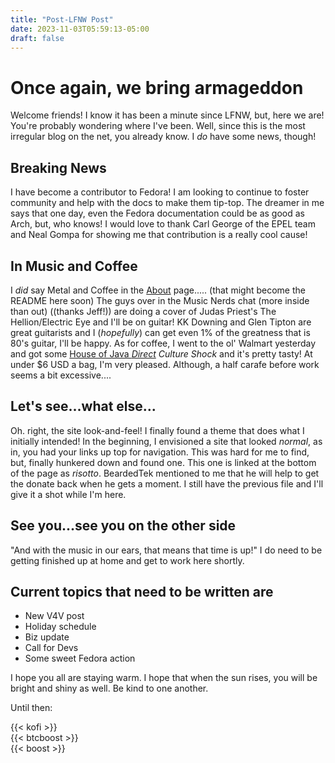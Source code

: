 ```yaml
---
title: "Post-LFNW Post"
date: 2023-11-03T05:59:13-05:00
draft: false
---
```


# Once again, we bring armageddon

Welcome friends! I know it has been a minute since LFNW, but, here we are!
You're probably wondering where I've been. Well, since this is the most irregular blog on the net, you already know.
I *do* have some news, though!

## Breaking News
I have become a contributor to Fedora! I am looking to continue to foster community and help with the docs to make them tip-top.
The dreamer in me says that one day, even the Fedora documentation could be as good as Arch, but, who knows!
I would love to thank Carl George of the EPEL team and Neal Gompa for showing me that contribution is a really cool cause!

## In Music and Coffee
I *did* say Metal and Coffee in the [About](https://goldenblogathon.com/about) page..... (that might become the README here soon)
The guys over in the Music Nerds chat (more inside than out) ((thanks Jeff!)) are doing a cover of Judas Priest's The Hellion/Electric Eye and I'll be on guitar!
KK Downing and Glen Tipton are great guitarists and I (*hopefully*) can get even 1% of the greatness that is 80's guitar, I'll be happy. 
As for coffee, I went to the ol' Walmart yesterday and got some [House of Java *Direct*](https://thehouseofjava.ca/) *Culture Shock* and it's pretty tasty! At under $6 USD a bag, I'm very pleased. 
Although, a half carafe before work seems a bit excessive....

## Let's see...what else...
Oh. right, the site look-and-feel! I finally found a theme that does what I initially intended!
In the beginning, I envisioned a site that looked *normal*, as in, you had your links up top for navigation. 
This was hard for me to find, but, finally hunkered down and found one. This one is linked at the bottom of the page as *risotto*.
BeardedTek mentioned to me that he will help to get the donate back when he gets a moment. I still have the previous file and I'll give it a shot while I'm here. 
## See you...see you on the other side
"And with the music in our ears, that means that time is up!"
I do need to be getting finished up at home and get to work here shortly.

## Current topics that need to be written are
- New V4V post
- Holiday schedule
- Biz update
- Call for Devs
- Some sweet Fedora action

I hope you all are staying warm. I hope that when the sun rises, you will be bright and shiny as well. 
Be kind to one another. 


Until then:

{{< kofi >}} \
{{< btcboost >}} \
{{< boost >}} 



